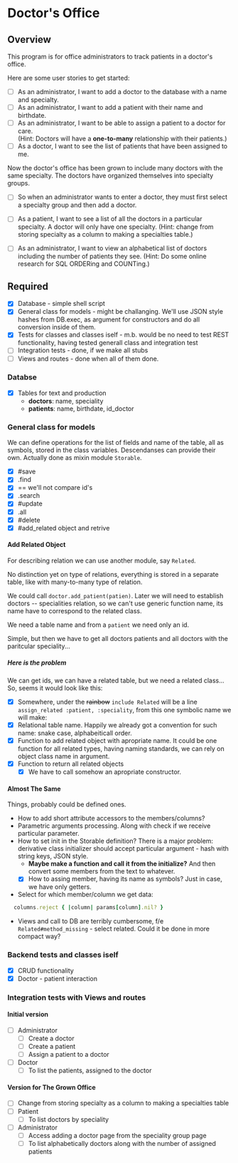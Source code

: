 # Doctor's Office #

## Overview ##

This program is for office administrators to track patients in a doctor's office.

Here are some user stories to get started:

- [ ] As an administrator, I want to add a doctor to the database with a name and specialty.
- [ ] As an administrator, I want to add a patient with their name and birthdate.
- [ ] As an administrator, I want to be able to assign a patient to a doctor for care. \
      (Hint: Doctors will have a **one-to-many** relationship with their patients.)
- [ ] As a doctor, I want to see the list of patients that have been assigned to me.

Now the doctor's office has been grown to include many doctors with the same specialty.
The doctors have organized themselves into specialty groups.

- [ ] So when an administrator wants to enter a doctor,
      they must first select a specialty group and then add a doctor.

- [ ] As a patient, I want to see a list of all the doctors in a particular specialty. A doctor will only have one specialty.
(Hint: change from storing specialty as a column to making a specialties table.)

- [ ] As an administrator, I want to view an alphabetical list of doctors
      including the number of patients they see.
      (Hint: Do some online research for SQL ORDERing and COUNTing.)

## Required ##

- [x] Database - simple shell script
- [x] General class for models - might be challanging. We'll use JSON style hashes from DB.exec, as argument for constructors and do all conversion inside of them.
- [x] Tests for classes and classes iself - m.b. would be no need to test REST functionality, having tested generall class and integration test
- [ ] Integration tests - done, if we make all stubs
- [ ] Views and routes - done when all of them done.

### Databse ###

- [x] Tables for text and production
  - **doctors**: name, speciality
  - **patients**: name, birthdate, id_doctor

### General class for models ###

We can define operations for the list of fields and name of the table, all as symbols, stored in the class variables.  Descendanses can provide their own.  Actually done as mixin module ```Storable```.

- [x] #save
- [x] .find
- [x] == we'll not compare id's
- [x] .search
- [x] #update
- [x] .all
- [x] #delete
- [x] #add_related object and retrive

#### Add Related Object ####

For describing relation we can use another module, say ```Related```.  

No distinction yet on type of relations, everything is stored in a separate table, like with many-to-many type of relation.

We could call ```doctor.add_patient(patien)```.  Later we will need to establish doctors -- specialities relation, so we can't use generic function name, its name have to correspond to the related class.

We need a table name and from a ```patient``` we need only an id.  

Simple, but then we have to get all doctors patients and all doctors with the paritcular speciality...  

##### Here is the problem #####

We can get ids, we can have a related table, but we need a related class... So, seems it would look like this:

- [x] Somewhere, under the ~~rainbow~~ ```include Related``` will be a line ```assign_related :patient, :speciality```, from this one symbolic name we will make:
- [x] Relational table name.  Happily we already got a convention for such name: snake case, alphabeiticall order.
- [x] Function to add related object with apropriate name.  It could be one function for all related types, having naming standards, we can rely on object class name in argument.
- [x] Function to return all related objects
  - [x] We have to call somehow an apropriate constructor.

#### Almost The Same ####

Things, probably could be defined ones.

- How to add short attribute accessors to the members/columns?
- Parametric arguments processing.  Along with check if we receive particular parameter.
- How to set init in the Storable definition? There is a major problem: derivative class initializer should accept particular argument - hash with string keys, JSON style.
  - **Maybe make a function and call it from the initialize?** And then convert some members from the text to whatever.
  - [x] How to assing member, having its name as symbols?  Just in case, we have only getters.
- Select for which member/column we get data:

```ruby
  columns.reject { |column| params[column].nil? }
```

- Views and call to DB are terribly cumbersome, f/e ```Related#method_missing``` - select related.  Could it be done in more compact way?

### Backend tests and classes iself ###

- [x] CRUD functionality
- [x] Doctor - patient interaction

### Integration tests with Views and routes ###

#### Initial version ####

- [ ] Administrator
  - [ ] Create a doctor
  - [ ] Create a patient
  - [ ] Assign a patient to a doctor
- [ ] Doctor
  - [ ] To list the patients, assigned to the doctor

#### Version for The Grown Office ####

- [ ] Change from storing specialty as a column to making a specialties table
- [ ] Patient
  - [ ] To list doctors by speciality
- [ ] Administrator
  - [ ] Access adding a doctor page from the speciality group page
  - [ ] To list alphabetically doctors along with the number of assigned patients
